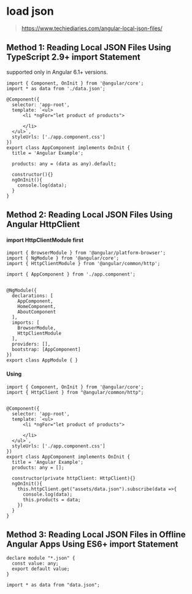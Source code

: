 # load json
> https://www.techiediaries.com/angular-local-json-files/

## Method 1: Reading Local JSON Files Using TypeScript 2.9+ import Statement

supported only in Angular 6.1+ versions.
```
import { Component, OnInit } from '@angular/core';
import * as data from './data.json';

@Component({
  selector: 'app-root',
  template: `<ul>
      <li *ngFor="let product of products">

      </li>
  </ul>`,
  styleUrls: ['./app.component.css']
})
export class AppComponent implements OnInit {
  title = 'Angular Example';

  products: any = (data as any).default;

  constructor(){}
  ngOnInit(){
    console.log(data);
  }
}
```

## Method 2: Reading Local JSON Files Using Angular HttpClient

#### import HttpClientModule first
```
import { BrowserModule } from '@angular/platform-browser';
import { NgModule } from '@angular/core';
import { HttpClientModule } from '@angular/common/http';

import { AppComponent } from './app.component';


@NgModule({
  declarations: [
    AppComponent,
    HomeComponent,
    AboutComponent
  ],
  imports: [
    BrowserModule,
    HttpClientModule
  ],
  providers: [],
  bootstrap: [AppComponent]
})
export class AppModule { }
```

#### Using
```
import { Component, OnInit } from '@angular/core';
import { HttpClient } from "@angular/common/http";


@Component({
  selector: 'app-root',
  template: `<ul>
      <li *ngFor="let product of products">

      </li>
  </ul>`,
  styleUrls: ['./app.component.css']
})
export class AppComponent implements OnInit {
  title = 'Angular Example';
  products: any = [];

  constructor(private httpClient: HttpClient){}
  ngOnInit(){
    this.httpClient.get("assets/data.json").subscribe(data =>{
      console.log(data);
      this.products = data;
    })
  }
}
```

## Method 3: Reading Local JSON Files in Offline Angular Apps Using ES6+ import Statement
```
declare module "*.json" {
  const value: any;
  export default value;
}
```
```
import * as data from "data.json";
```


